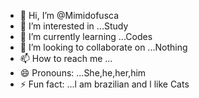 - 👋 Hi, I’m @Mimidofusca
- 👀 I’m interested in ...Study
- 🌱 I’m currently learning ...Codes
- 💞️ I’m looking to collaborate on ...Nothing
- 📫 How to reach me ...
- 😄 Pronouns: ...She,he,her,him
- ⚡ Fun fact: ...l am brazilian and l like Cats

<!---
Mimidofusca/Mimidofusca is a ✨ special ✨ repository because its `README.md` (this file) appears on your GitHub profile.
You can click the Preview link to take a look at your changes.
--->
